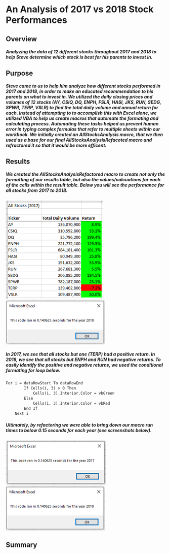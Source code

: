 # An Analysis of 2017 vs 2018 Stock Performances
## Overview 
##### Analyzing the data of 12 different stocks throughout 2017 and 2018 to help Steve determine which stock is best for his parents to invest in. 
## Purpose
##### Steve came to us to help him analyze how different stocks performed in 2017 and 2018, in order to make an educated recommendation to his parents on what to invest in. We utilized the daily closing prices and volumes of 12 stocks (AY, CSIQ, DQ, ENPH, FSLR, HASI, JKS, RUN, SEDG, SPWR, TERP, VSLR) to find the total daily volume and annual return for each. Instead of attempting to to accomplish this with Excel alone, we utilized VBA to help us create macros that automate the formating and calculating process. Automating these tasks helped us prevent human error in typing complex formulas that refer to multiple sheets within our workbook. We initially created an AllStocksAnalysis macro, that we then used as a base for our final AllStocksAnalysisRefacoted macro and refractored it so that it would be more efficent. 
## Results
##### We created the AllStocksAnalysisRefactored macro to create not only the formatting of our results table, but also the values/calcuations for each of the cells within the result table. Below you will see the performance for all stocks from 2017 to 2018. 
![VBA_Challenge_Results_2017](https://github.com/carinaediaz/stock-analysis/blob/main/VBA_Challenge_Results_2017.PNG)
![VBA_Challenge_Results_2018](https://github.com/carinaediaz/stock-analysis/blob/main/VBA_Challenge_2018.PNG)
##### In 2017, we see that all stocks but one (TERP) had a positive return. In 2018, we see that all stocks but ENPH and RUN had negative returns. To easily identify the positive and negative returns, we used the conditional formating for loop below. 
```
For i = dataRowStart To dataRowEnd
        If Cells(i, 3) > 0 Then
            Cells(i, 3).Interior.Color = vbGreen
        Else
            Cells(i, 3).Interior.Color = vbRed
        End If
    Next i
```
##### Ultimately, by refactoring we were able to bring down our macro run times to below 0.15 seconds for each year (see screenshots below). 
![VBA_Challenge_2017](https://github.com/carinaediaz/stock-analysis/blob/main/VBA_Challenge_2017.png)
![VBA_Challenge_2018](https://github.com/carinaediaz/stock-analysis/blob/main/VBA_Challenge_2018.PNG)
## Summary
#####
